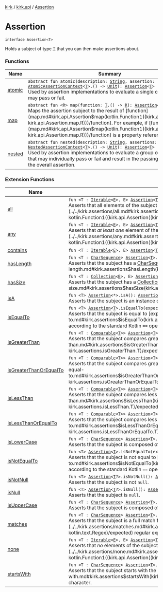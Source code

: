 [kirk](../../index.md) / [kirk.api](../index.md) / [Assertion](./index.md)

# Assertion

`interface Assertion<T>`

Holds a subject of type [T](index.md#T) that you can then make assertions about.

### Functions

| Name | Summary |
|---|---|
| [atomic](atomic.md) | `abstract fun atomic(description: `[`String`](https://kotlinlang.org/api/latest/jvm/stdlib/kotlin/-string/index.html)`, assertion: `[`AtomicAssertionContext`](../-atomic-assertion-context/index.md)`<`[`T`](index.md#T)`>.() -> `[`Unit`](https://kotlinlang.org/api/latest/jvm/stdlib/kotlin/-unit/index.html)`): `[`Assertion`](./index.md)`<`[`T`](index.md#T)`>`<br>Used by assertion implementations to evaluate a single condition that may pass or fail. |
| [map](map.md) | `abstract fun <R> map(function: `[`T`](index.md#T)`.() -> `[`R`](map.md#R)`): `[`Assertion`](./index.md)`<`[`R`](map.md#R)`>`<br>Maps the assertion subject to the result of [function](map.md#kirk.api.Assertion$map(kotlin.Function1((kirk.api.Assertion.T, kirk.api.Assertion.map.R)))/function). For example, if [function](map.md#kirk.api.Assertion$map(kotlin.Function1((kirk.api.Assertion.T, kirk.api.Assertion.map.R)))/function) is a property reference on [T](index.md#T) |
| [nested](nested.md) | `abstract fun nested(description: `[`String`](https://kotlinlang.org/api/latest/jvm/stdlib/kotlin/-string/index.html)`, assertions: `[`NestedAssertionContext`](../-nested-assertion-context/index.md)`<`[`T`](index.md#T)`>.() -> `[`Unit`](https://kotlinlang.org/api/latest/jvm/stdlib/kotlin/-unit/index.html)`): `[`Assertion`](./index.md)`<`[`T`](index.md#T)`>`<br>Used by assertion implementations to evaluate a group of conditions that may individually pass or fail and result in the passing or failure of the overall assertion. |

### Extension Functions

| Name | Summary |
|---|---|
| [all](../../kirk.assertions/all.md) | `fun <T : `[`Iterable`](https://kotlinlang.org/api/latest/jvm/stdlib/kotlin.collections/-iterable/index.html)`<`[`E`](../../kirk.assertions/all.md#E)`>, E> `[`Assertion`](./index.md)`<`[`T`](../../kirk.assertions/all.md#T)`>.all(predicate: `[`Assertion`](./index.md)`<`[`E`](../../kirk.assertions/all.md#E)`>.() -> `[`Unit`](https://kotlinlang.org/api/latest/jvm/stdlib/kotlin/-unit/index.html)`): `[`Assertion`](./index.md)`<`[`T`](../../kirk.assertions/all.md#T)`>`<br>Asserts that all elements of the subject pass the assertions in [predicate](../../kirk.assertions/all.md#kirk.assertions$all(kirk.api.Assertion((kirk.assertions.all.T)), kotlin.Function1((kirk.api.Assertion((kirk.assertions.all.E)), kotlin.Unit)))/predicate). |
| [any](../../kirk.assertions/any.md) | `fun <T : `[`Iterable`](https://kotlinlang.org/api/latest/jvm/stdlib/kotlin.collections/-iterable/index.html)`<`[`E`](../../kirk.assertions/any.md#E)`>, E> `[`Assertion`](./index.md)`<`[`T`](../../kirk.assertions/any.md#T)`>.any(predicate: `[`Assertion`](./index.md)`<`[`E`](../../kirk.assertions/any.md#E)`>.() -> `[`Unit`](https://kotlinlang.org/api/latest/jvm/stdlib/kotlin/-unit/index.html)`): `[`Assertion`](./index.md)`<`[`T`](../../kirk.assertions/any.md#T)`>`<br>Asserts that *at least one* element of the subject pass the assertions in [predicate](../../kirk.assertions/any.md#kirk.assertions$any(kirk.api.Assertion((kirk.assertions.any.T)), kotlin.Function1((kirk.api.Assertion((kirk.assertions.any.E)), kotlin.Unit)))/predicate). |
| [contains](../../kirk.assertions/contains.md) | `fun <T : `[`Iterable`](https://kotlinlang.org/api/latest/jvm/stdlib/kotlin.collections/-iterable/index.html)`<`[`E`](../../kirk.assertions/contains.md#E)`>, E> `[`Assertion`](./index.md)`<`[`T`](../../kirk.assertions/contains.md#T)`>.contains(vararg expected: `[`E`](../../kirk.assertions/contains.md#E)`): `[`Assertion`](./index.md)`<`[`T`](../../kirk.assertions/contains.md#T)`>` |
| [hasLength](../../kirk.assertions/has-length.md) | `fun <T : `[`CharSequence`](https://kotlinlang.org/api/latest/jvm/stdlib/kotlin/-char-sequence/index.html)`> `[`Assertion`](./index.md)`<`[`T`](../../kirk.assertions/has-length.md#T)`>.hasLength(expected: `[`Int`](https://kotlinlang.org/api/latest/jvm/stdlib/kotlin/-int/index.html)`): `[`Assertion`](./index.md)`<`[`T`](../../kirk.assertions/has-length.md#T)`>`<br>Asserts that the subject has a [CharSequence.length](https://kotlinlang.org/api/latest/jvm/stdlib/kotlin/-char-sequence/length.html) of exactly [expected](../../kirk.assertions/has-length.md#kirk.assertions$hasLength(kirk.api.Assertion((kirk.assertions.hasLength.T)), kotlin.Int)/expected). |
| [hasSize](../../kirk.assertions/has-size.md) | `fun <T : `[`Collection`](https://kotlinlang.org/api/latest/jvm/stdlib/kotlin.collections/-collection/index.html)`<`[`E`](../../kirk.assertions/has-size.md#E)`>, E> `[`Assertion`](./index.md)`<`[`T`](../../kirk.assertions/has-size.md#T)`>.hasSize(expected: `[`Int`](https://kotlinlang.org/api/latest/jvm/stdlib/kotlin/-int/index.html)`): `[`Assertion`](./index.md)`<`[`T`](../../kirk.assertions/has-size.md#T)`>`<br>Asserts that the subject has a [Collection.size](https://kotlinlang.org/api/latest/jvm/stdlib/kotlin.collections/-collection/size.html) of exactly [expected](../../kirk.assertions/has-size.md#kirk.assertions$hasSize(kirk.api.Assertion((kirk.assertions.hasSize.T)), kotlin.Int)/expected). |
| [isA](../../kirk.assertions/is-a.md) | `fun <T> `[`Assertion`](./index.md)`<*>.isA(): `[`Assertion`](./index.md)`<`[`T`](../../kirk.assertions/is-a.md#T)`>`<br>Asserts that the subject is an instance of [T](../../kirk.assertions/is-a.md#T). |
| [isEqualTo](../../kirk.assertions/is-equal-to.md) | `fun <T> `[`Assertion`](./index.md)`<`[`T`](../../kirk.assertions/is-equal-to.md#T)`>.isEqualTo(expected: `[`Any`](https://kotlinlang.org/api/latest/jvm/stdlib/kotlin/-any/index.html)`?): `[`Assertion`](./index.md)`<`[`T`](../../kirk.assertions/is-equal-to.md#T)`>`<br>Asserts that the subject is equal to [expected](../../kirk.assertions/is-equal-to.md#kirk.assertions$isEqualTo(kirk.api.Assertion((kirk.assertions.isEqualTo.T)), kotlin.Any)/expected) according to the standard Kotlin `==` operator. |
| [isGreaterThan](../../kirk.assertions/is-greater-than.md) | `fun <T : `[`Comparable`](https://kotlinlang.org/api/latest/jvm/stdlib/kotlin/-comparable/index.html)`<`[`T`](../../kirk.assertions/is-greater-than.md#T)`>> `[`Assertion`](./index.md)`<`[`T`](../../kirk.assertions/is-greater-than.md#T)`>.isGreaterThan(expected: `[`T`](../../kirk.assertions/is-greater-than.md#T)`): `[`Assertion`](./index.md)`<`[`T`](../../kirk.assertions/is-greater-than.md#T)`>`<br>Asserts that the subject compares greater than [expected](../../kirk.assertions/is-greater-than.md#kirk.assertions$isGreaterThan(kirk.api.Assertion((kirk.assertions.isGreaterThan.T)), kirk.assertions.isGreaterThan.T)/expected) according to Kotlin's standard `>` operator. |
| [isGreaterThanOrEqualTo](../../kirk.assertions/is-greater-than-or-equal-to.md) | `fun <T : `[`Comparable`](https://kotlinlang.org/api/latest/jvm/stdlib/kotlin/-comparable/index.html)`<`[`T`](../../kirk.assertions/is-greater-than-or-equal-to.md#T)`>> `[`Assertion`](./index.md)`<`[`T`](../../kirk.assertions/is-greater-than-or-equal-to.md#T)`>.isGreaterThanOrEqualTo(expected: `[`T`](../../kirk.assertions/is-greater-than-or-equal-to.md#T)`): `[`Assertion`](./index.md)`<`[`T`](../../kirk.assertions/is-greater-than-or-equal-to.md#T)`>`<br>Asserts that the subject compares greater than or equal to [expected](../../kirk.assertions/is-greater-than-or-equal-to.md#kirk.assertions$isGreaterThanOrEqualTo(kirk.api.Assertion((kirk.assertions.isGreaterThanOrEqualTo.T)), kirk.assertions.isGreaterThanOrEqualTo.T)/expected) according to Kotlin's standard `>=` operator. |
| [isLessThan](../../kirk.assertions/is-less-than.md) | `fun <T : `[`Comparable`](https://kotlinlang.org/api/latest/jvm/stdlib/kotlin/-comparable/index.html)`<`[`T`](../../kirk.assertions/is-less-than.md#T)`>> `[`Assertion`](./index.md)`<`[`T`](../../kirk.assertions/is-less-than.md#T)`>.isLessThan(expected: `[`T`](../../kirk.assertions/is-less-than.md#T)`): `[`Assertion`](./index.md)`<`[`T`](../../kirk.assertions/is-less-than.md#T)`>`<br>Asserts that the subject compares less than [expected](../../kirk.assertions/is-less-than.md#kirk.assertions$isLessThan(kirk.api.Assertion((kirk.assertions.isLessThan.T)), kirk.assertions.isLessThan.T)/expected) according to Kotlin's standard `<` operator. |
| [isLessThanOrEqualTo](../../kirk.assertions/is-less-than-or-equal-to.md) | `fun <T : `[`Comparable`](https://kotlinlang.org/api/latest/jvm/stdlib/kotlin/-comparable/index.html)`<`[`T`](../../kirk.assertions/is-less-than-or-equal-to.md#T)`>> `[`Assertion`](./index.md)`<`[`T`](../../kirk.assertions/is-less-than-or-equal-to.md#T)`>.isLessThanOrEqualTo(expected: `[`T`](../../kirk.assertions/is-less-than-or-equal-to.md#T)`): `[`Assertion`](./index.md)`<`[`T`](../../kirk.assertions/is-less-than-or-equal-to.md#T)`>`<br>Asserts that the subject compares less than or equal to [expected](../../kirk.assertions/is-less-than-or-equal-to.md#kirk.assertions$isLessThanOrEqualTo(kirk.api.Assertion((kirk.assertions.isLessThanOrEqualTo.T)), kirk.assertions.isLessThanOrEqualTo.T)/expected) according to Kotlin's standard `<=` operator. |
| [isLowerCase](../../kirk.assertions/is-lower-case.md) | `fun <T : `[`CharSequence`](https://kotlinlang.org/api/latest/jvm/stdlib/kotlin/-char-sequence/index.html)`> `[`Assertion`](./index.md)`<`[`T`](../../kirk.assertions/is-lower-case.md#T)`>.isLowerCase(): `[`Assertion`](./index.md)`<`[`T`](../../kirk.assertions/is-lower-case.md#T)`>`<br>Asserts that the subject is composed of all lower-case characters. |
| [isNotEqualTo](../../kirk.assertions/is-not-equal-to.md) | `fun <T> `[`Assertion`](./index.md)`<`[`T`](../../kirk.assertions/is-not-equal-to.md#T)`>.isNotEqualTo(expected: `[`Any`](https://kotlinlang.org/api/latest/jvm/stdlib/kotlin/-any/index.html)`?): `[`Assertion`](./index.md)`<`[`T`](../../kirk.assertions/is-not-equal-to.md#T)`>`<br>Asserts that the subject is not equal to [expected](../../kirk.assertions/is-not-equal-to.md#kirk.assertions$isNotEqualTo(kirk.api.Assertion((kirk.assertions.isNotEqualTo.T)), kotlin.Any)/expected) according to the standard Kotlin `==` operator. |
| [isNotNull](../../kirk.assertions/is-not-null.md) | `fun <T> `[`Assertion`](./index.md)`<`[`T`](../../kirk.assertions/is-not-null.md#T)`?>.isNotNull(): `[`Assertion`](./index.md)`<`[`T`](../../kirk.assertions/is-not-null.md#T)`>`<br>Asserts that the subject is not `null`. |
| [isNull](../../kirk.assertions/is-null.md) | `fun <T> `[`Assertion`](./index.md)`<`[`T`](../../kirk.assertions/is-null.md#T)`?>.isNull(): `[`Assertion`](./index.md)`<`[`Nothing`](https://kotlinlang.org/api/latest/jvm/stdlib/kotlin/-nothing/index.html)`>`<br>Asserts that the subject is `null`. |
| [isUpperCase](../../kirk.assertions/is-upper-case.md) | `fun <T : `[`CharSequence`](https://kotlinlang.org/api/latest/jvm/stdlib/kotlin/-char-sequence/index.html)`> `[`Assertion`](./index.md)`<`[`T`](../../kirk.assertions/is-upper-case.md#T)`>.isUpperCase(): `[`Assertion`](./index.md)`<`[`T`](../../kirk.assertions/is-upper-case.md#T)`>`<br>Asserts that the subject is composed of all upper-case characters. |
| [matches](../../kirk.assertions/matches.md) | `fun <T : `[`CharSequence`](https://kotlinlang.org/api/latest/jvm/stdlib/kotlin/-char-sequence/index.html)`> `[`Assertion`](./index.md)`<`[`T`](../../kirk.assertions/matches.md#T)`>.matches(expected: `[`Regex`](https://kotlinlang.org/api/latest/jvm/stdlib/kotlin.text/-regex/index.html)`): `[`Assertion`](./index.md)`<`[`T`](../../kirk.assertions/matches.md#T)`>`<br>Asserts that the subject is a full match for the [expected](../../kirk.assertions/matches.md#kirk.assertions$matches(kirk.api.Assertion((kirk.assertions.matches.T)), kotlin.text.Regex)/expected) regular expression. |
| [none](../../kirk.assertions/none.md) | `fun <T : `[`Iterable`](https://kotlinlang.org/api/latest/jvm/stdlib/kotlin.collections/-iterable/index.html)`<`[`E`](../../kirk.assertions/none.md#E)`>, E> `[`Assertion`](./index.md)`<`[`T`](../../kirk.assertions/none.md#T)`>.none(predicate: `[`Assertion`](./index.md)`<`[`E`](../../kirk.assertions/none.md#E)`>.() -> `[`Unit`](https://kotlinlang.org/api/latest/jvm/stdlib/kotlin/-unit/index.html)`): `[`Assertion`](./index.md)`<`[`T`](../../kirk.assertions/none.md#T)`>`<br>Asserts that *no* elements of the subject pass the assertions in [predicate](../../kirk.assertions/none.md#kirk.assertions$none(kirk.api.Assertion((kirk.assertions.none.T)), kotlin.Function1((kirk.api.Assertion((kirk.assertions.none.E)), kotlin.Unit)))/predicate). |
| [startsWith](../../kirk.assertions/starts-with.md) | `fun <T : `[`CharSequence`](https://kotlinlang.org/api/latest/jvm/stdlib/kotlin/-char-sequence/index.html)`> `[`Assertion`](./index.md)`<`[`T`](../../kirk.assertions/starts-with.md#T)`>.startsWith(expected: `[`Char`](https://kotlinlang.org/api/latest/jvm/stdlib/kotlin/-char/index.html)`): `[`Assertion`](./index.md)`<`[`T`](../../kirk.assertions/starts-with.md#T)`>`<br>Asserts that the subject starts with the [expected](../../kirk.assertions/starts-with.md#kirk.assertions$startsWith(kirk.api.Assertion((kirk.assertions.startsWith.T)), kotlin.Char)/expected) character. |
